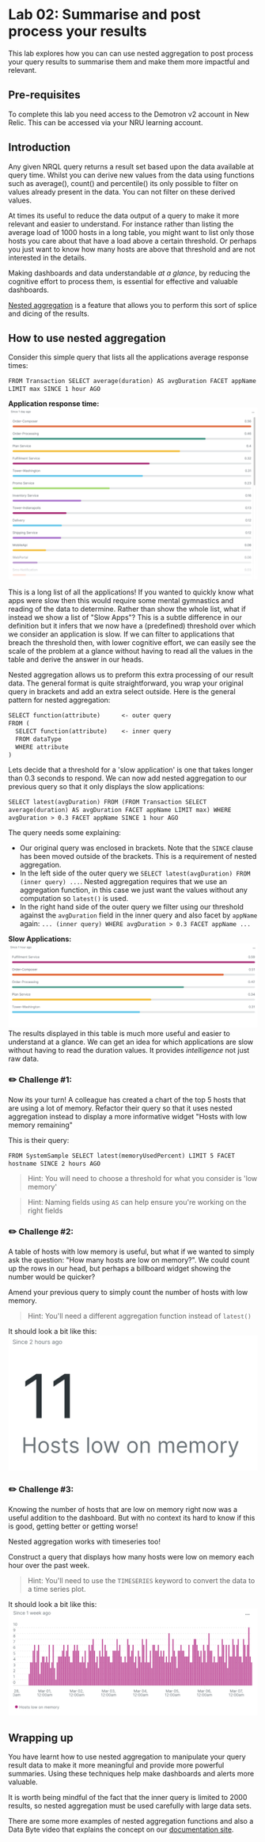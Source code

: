 # Lab 02: Summarise and post process your results
This lab explores how you can can use nested aggregation to post process your query results to summarise them and make them more impactful and relevant.

## Pre-requisites
To complete this lab you need access to the Demotron v2 account in New Relic. This can be accessed via your NRU learning account.

## Introduction
Any given NRQL query returns a result set based upon the data available at query time. Whilst you can derive new values from the data using functions such as average(), count() and percentile() its only possible to filter on values already present in the data. You can not filter on these derived values.

At times its useful to reduce the data output of a query to make it more relevant and easier to understand. For instance rather than listing the average load of 1000 hosts in a long table, you might want to list only those hosts you care about that have a load above a certain threshold. Or perhaps you just want to know how many hosts are above that threshold and are not interested in the details.

Making dashboards and data understandable *at a glance*, by reducing the cognitive effort to process them, is essential for effective and valuable dashboards.

[Nested aggregation](https://docs.newrelic.com/docs/query-your-data/nrql-new-relic-query-language/nrql-query-tutorials/nested-aggregation-make-ordered-computations-single-query/) is a feature that allows you to perform this sort of splice and dicing of the results.

## How to use nested aggregation
Consider this simple query that lists all the applications average response times:

```
FROM Transaction SELECT average(duration) AS avgDuration FACET appName LIMIT max SINCE 1 hour AGO
```
**Application response time:**
![Table 1](images/table1.png)

This is a long list of all the applications! If you wanted to quickly know what apps were slow then this would require some mental gymnastics and reading of the data to determine. Rather than show the whole list, what if instead we show a list of "Slow Apps"? This is a subtle difference in our definition but it infers that we now have a (predefined) threshold over which we consider an application is slow. If we can filter to applications that breach the threshold then, with lower cognitive effort, we can easily see the scale of the problem at a glance without having to read all the values in the table and derive the answer in our heads.

Nested aggregation allows us to preform this extra processing of our result data. The general format is quite straightforward, you wrap your original query in brackets and add an extra select outside. Here is the general pattern for nested aggregation:

```
SELECT function(attribute)      <- outer query
FROM (
  SELECT function(attribute)    <- inner query
  FROM dataType
  WHERE attribute
)
```

Lets decide that a threshold for a 'slow application' is one that takes longer than 0.3 seconds to respond. We can now add nested aggregation to our previous query so that it only displays the slow applications:

```
SELECT latest(avgDuration) FROM (FROM Transaction SELECT average(duration) AS avgDuration FACET appName LIMIT max) WHERE avgDuration > 0.3 FACET appName SINCE 1 hour AGO
```

The query needs some explaining:

* Our original query was enclosed in brackets. Note that the `SINCE` clause has been moved outside of the brackets. This is a requirement of nested aggregation.
* In the left side of the outer query we `SELECT latest(avgDuration) FROM (inner query) ...`. Nested aggregation requires that we use an aggregation function, in this case we just want the values without any computation so `latest()` is used.
* In the right hand side of the outer query we filter using our threshold  against the `avgDuration` field in the inner query and also facet by `appName` again: `... (inner query) WHERE avgDuration > 0.3 FACET appName ...`

**Slow Applications:**
![Table 2](images/table2.png)
The results displayed in this table is much more useful and easier to understand at a glance. We can get an idea for which applications are slow without having to read the duration values. It provides *intelligence* not just raw data. 

### ✏️ Challenge #1:
Now its your turn! A colleague has created a chart of the top 5 hosts that are using a lot of memory. Refactor their query so that it uses nested aggregation instead to display a more informative widget "Hosts with low memory remaining"

This is their query:
```
FROM SystemSample SELECT latest(memoryUsedPercent) LIMIT 5 FACET hostname SINCE 2 hours AGO
```

> Hint: You will need to choose a threshold for what you consider is 'low memory'

> Hint: Naming fields using `AS` can help ensure you're working on the right fields

### ✏️ Challenge #2:
A table of hosts with low memory is useful, but what if we wanted to simply ask the question: "How many hosts are low on memory?". We could count up the rows in our head, but perhaps a billboard widget showing the number would be quicker?

Amend your previous query to simply count the number of hosts with low memory.

> Hint: You'll need a different aggregation function instead of `latest()`

It should look a bit like this:
![billboard 1](images/billboard1.png)

### ✏️ Challenge #3:
Knowing the number of hosts that are low on memory right now was a useful addition to the dashboard. But with no context its hard to know if this is good, getting better or getting worse!

Nested aggregation works with timeseries too! 

Construct a query that displays how many hosts were low on memory each hour over the past week.

> Hint: You'll need to use the `TIMESERIES` keyword to convert the data to a time series plot.

It should look a bit like this:
![stacked 1](images/stacked1.png)



## Wrapping up
You have learnt how to use nested aggregation to manipulate your query result data to make it more meaningful and provide more powerful summaries. Using these techniques help make dashboards and alerts more valuable.

It is worth being mindful of the fact that the inner query is limited to 2000 results, so nested aggregation must be used carefully with large data sets.

There are some more examples of nested aggregation functions and also a Data Byte video that explains the concept on our [documentation site](https://docs.newrelic.com/docs/query-your-data/nrql-new-relic-query-language/nrql-query-tutorials/nested-aggregation-make-ordered-computations-single-query/).
